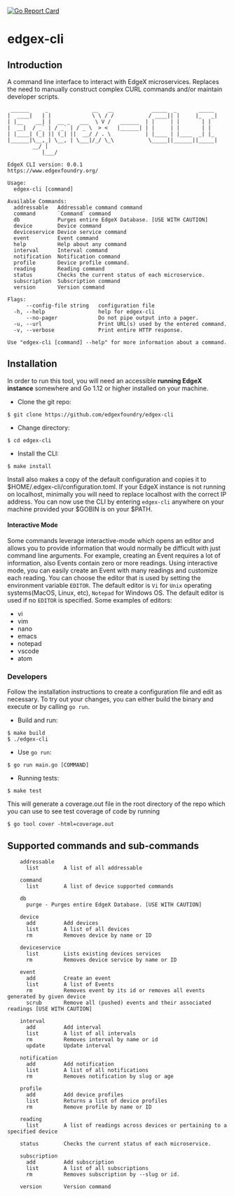 [![Go Report Card](https://goreportcard.com/badge/edgexfoundry/edgex-cli)](https://goreportcard.com/report/edgexfoundry/edgex-cli)

# edgex-cli

## Introduction

A command line interface to interact with EdgeX microservices. Replaces the need to manually construct complex CURL commands and/or maintain developer scripts.

```
 ______     _              __   __            _____  _       _____        
|  ____|   | |             \ \ / /           / ____|| |     |_   _|     
| |__    __| |  __ _   ___  \ V /   ______  | |     | |       | |        
|  __|  / _` | / _` | / _ \  > <   |______| | |     | |       | |        
| |____| (_| || (_| ||  __/ / . \           | |____ | |____  _| |_       
|______|\__,_| \__, | \___|/_/ \_\           \_____||______||_____| 
		__/ |                                                             
	       |___/                                                              

EdgeX CLI version: 0.0.1
https://www.edgexfoundry.org/

Usage:
  edgex-cli [command]

Available Commands:
  addressable   Addressable command command
  command       `Command` command
  db            Purges entire EdgeX Database. [USE WITH CAUTION]
  device        Device command
  deviceservice Device service command
  event         Event command
  help          Help about any command
  interval      Interval command
  notification  Notification command
  profile       Device profile command.
  reading       Reading command
  status        Checks the current status of each microservice.
  subscription  Subscription command
  version       Version command

Flags:
      --config-file string   configuration file
  -h, --help                 help for edgex-cli
      --no-pager             Do not pipe output into a pager.
  -u, --url                  Print URL(s) used by the entered command.
  -v, --verbose              Print entire HTTP response.

Use "edgex-cli [command] --help" for more information about a command.
```

## Installation

In order to run this tool, you will need an accessible **running EdgeX instance** somewhere and Go 1.12 or higher installed on your machine.

* Clone the git repo:

```
$ git clone https://github.com/edgexfoundry/edgex-cli
```

* Change directory:

```
$ cd edgex-cli
```

* Install the CLI:

```
$ make install
```
Install also makes a copy of the default configuration and copies it to $HOME/.edgex-cli/configuration.toml.
If your EdgeX instance is not running on localhost, minimally you will need to replace localhost with the correct IP address.
You can now use the CLI by entering `edgex-cli` anywhere on your machine provided your $GOBIN is on your $PATH.


#### Interactive Mode

Some commands leverage interactive-mode which opens an editor and allows you to provide information that would 
normally be difficult with just command line arguments. For example, creating an Event requires a lot of information,
also Events contain zero or more readings. Using interactive mode, you can easily create an Event with many readings and 
customize each reading. You can choose the editor that is used by setting the environment variable `EDITOR`. The default
editor is `Vi` for `Unix` operating systems(MacOS, Linux, etc), `Notepad` for Windows OS. The default editor is used if 
no `EDITOR` is specified. Some examples of editors:

- vi
- vim
- nano
- emacs
- notepad
- vscode
- atom

### Developers

Follow the installation instructions to create a configuration file and edit as necessary.
To try out your changes, you can either build the binary and execute or by calling `go run`.

* Build and run:

```
$ make build
$ ./edgex-cli
```

* Use `go run`:

```
$ go run main.go [COMMAND]
```

* Running tests:

```
$ make test
```

This will generate a coverage.out file in the root directory of the repo which you can use to see test coverage of code by running

```
$ go tool cover -html=coverage.out
```

## Supported commands and sub-commands

```
    addressable
      list        A list of all addressable
```   
```
    command
      list        A list of device supported commands
```   
```
    db
      purge - Purges entire EdgeX Database. [USE WITH CAUTION]
```

```
    device
      add         Add devices
      list        A list of all devices
      rm          Removes device by name or ID
```

```
    deviceservice
      list        Lists existing devices services
      rm          Removes device service by name or ID
```
```
    event
      add         Create an event
      list        A list of Events
      rm          Removes event by its id or removes all events generated by given device
      scrub       Remove all (pushed) events and their associated readings [USE WITH CAUTION]
 ```         
```
    interval
      add         Add interval
      list        A list of all intervals
      rm          Removes interval by name or id
      update      Update interval

``` 
```
    notification
      add         Add notification
      list        A list of all notifications
      rm          Removes notification by slug or age
```  
```
    profile
      add         Add device profiles
      list        Returns a list of device profiles
      rm          Remove profile by name or ID
```  
```
    reading
      list        A list of readings across devices or pertaining to a specified device
```  
```
    status        Checks the current status of each microservice. 
``` 
```
    subscription
      add         Add subscription
      list        A list of all subscriptions
      rm          Removes subscription by --slug or id.
```  
```
    version       Version command
```
